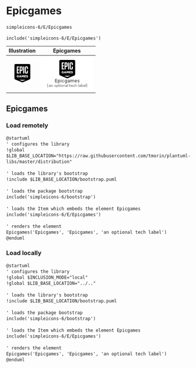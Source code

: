 # Epicgames


```text
simpleicons-6/E/Epicgames
```

```text
include('simpleicons-6/E/Epicgames')
```



| Illustration | Epicgames |
| :---: | :---: |
| ![illustration for Illustration](../../simpleicons-6/E/Epicgames.png) | ![illustration for Epicgames](../../simpleicons-6/E/Epicgames.Local.png) |




## Epicgames

### Load remotely
```plantuml
@startuml
' configures the library
!global $LIB_BASE_LOCATION="https://raw.githubusercontent.com/tmorin/plantuml-libs/master/distribution"

' loads the library's bootstrap
!include $LIB_BASE_LOCATION/bootstrap.puml

' loads the package bootstrap
include('simpleicons-6/bootstrap')

' loads the Item which embeds the element Epicgames
include('simpleicons-6/E/Epicgames')

' renders the element
Epicgames('Epicgames', 'Epicgames', 'an optional tech label')
@enduml
```

### Load locally
```plantuml
@startuml
' configures the library
!global $INCLUSION_MODE="local"
!global $LIB_BASE_LOCATION="../.."

' loads the library's bootstrap
!include $LIB_BASE_LOCATION/bootstrap.puml

' loads the package bootstrap
include('simpleicons-6/bootstrap')

' loads the Item which embeds the element Epicgames
include('simpleicons-6/E/Epicgames')

' renders the element
Epicgames('Epicgames', 'Epicgames', 'an optional tech label')
@enduml
```


